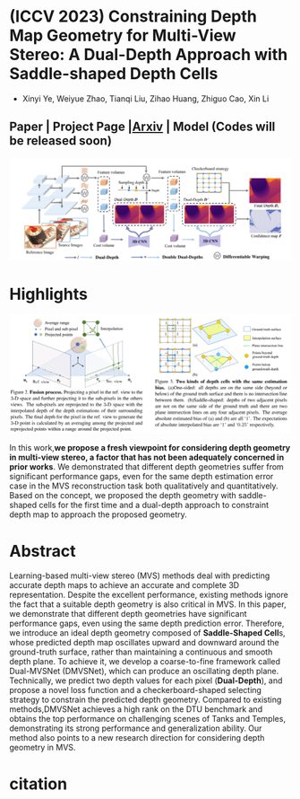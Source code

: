 # (ICCV 2023) Constraining Depth Map Geometry for Multi-View Stereo: A Dual-Depth Approach with Saddle-shaped Depth Cells

- Xinyi Ye, Weiyue Zhao, Tianqi Liu, Zihao Huang, Zhiguo Cao, Xin Li

## Paper |  Project Page |[Arxiv](https://arxiv.org/abs/2307.09160) | Model  (Codes will be released soon)

![image](assets/pipeline.png)

# Highlights
![image](assets/motivation.png)

In this work,**we propose a fresh viewpoint for considering depth geometry in multi-view stereo, a factor that has not been adequately concerned in prior works**. We demonstrated that different depth geometries suffer from significant performance gaps, even for the same depth estimation error case in the MVS reconstruction task both qualitatively and quantitatively. Based on the concept, we proposed the depth geometry with saddle-shaped cells  for the first time and a dual-depth approach to constraint depth map to approach the proposed geometry.

# Abstract

Learning-based multi-view stereo (MVS) methods deal with predicting accurate depth maps to achieve an accurate and complete 3D representation. Despite the excellent performance, existing methods ignore the fact that a suitable depth geometry is also critical in MVS. In this paper, we demonstrate that different depth geometries have significant performance gaps, even using the same depth prediction error. Therefore, we introduce an ideal depth geometry composed of **Saddle-Shaped Cell**s, whose predicted depth map oscillates upward and downward around the ground-truth surface, rather than maintaining a continuous and smooth depth plane. To achieve it, we develop a coarse-to-fine framework called Dual-MVSNet (DMVSNet),  which can produce an oscillating depth plane. Technically, we predict two depth values for each pixel (**Dual-Depth**), and propose a novel loss function and a checkerboard-shaped selecting strategy to constrain the predicted depth geometry. Compared to existing methods,DMVSNet achieves a high rank on the DTU benchmark and obtains the top performance on challenging scenes of Tanks and Temples, demonstrating its strong performance and generalization ability. Our method also points to a new research direction for considering depth geometry in MVS.



# citation
```bibtex

```



